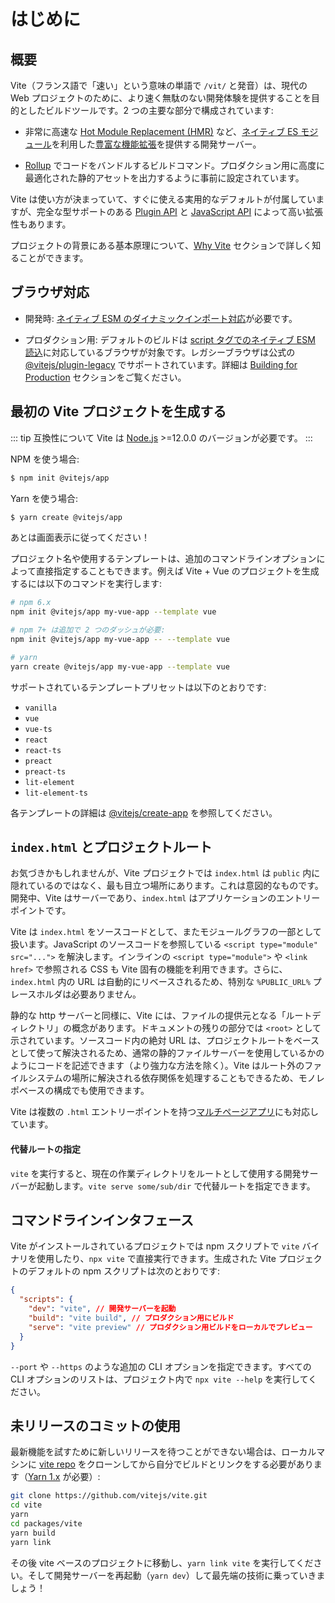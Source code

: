 # はじめに

## 概要

Vite（フランス語で「速い」という意味の単語で `/vit/` と発音）は、現代の Web プロジェクトのために、より速く無駄のない開発体験を提供することを目的としたビルドツールです。2 つの主要な部分で構成されています:

- 非常に高速な [Hot Module Replacement (HMR)](./features#hot-module-replacement) など、[ネイティブ ES モジュール](https://developer.mozilla.org/ja/docs/Web/JavaScript/Guide/Modules)を利用した[豊富な機能拡張](./features)を提供する開発サーバー。

- [Rollup](https://rollupjs.org) でコードをバンドルするビルドコマンド。プロダクション用に高度に最適化された静的アセットを出力するように事前に設定されています。

Vite は使い方が決まっていて、すぐに使える実用的なデフォルトが付属していますが、完全な型サポートのある [Plugin API](./api-plugin) と [JavaScript API](./api-javascript) によって高い拡張性もあります。

プロジェクトの背景にある基本原理について、[Why Vite](./why) セクションで詳しく知ることができます。

## ブラウザ対応

- 開発時: [ネイティブ ESM のダイナミックインポート対応](https://caniuse.com/es6-module-dynamic-import)が必要です。

- プロダクション用: デフォルトのビルドは [script タグでのネイティブ ESM 読込](https://caniuse.com/es6-module)に対応しているブラウザが対象です。レガシーブラウザは公式の [@vitejs/plugin-legacy](https://github.com/vitejs/vite/tree/main/packages/plugin-legacy) でサポートされています。詳細は [Building for Production](./build) セクションをご覧ください。

## 最初の Vite プロジェクトを生成する

::: tip 互換性について
Vite は [Node.js](https://nodejs.org/en/) >=12.0.0 のバージョンが必要です。
:::

NPM を使う場合:

```bash
$ npm init @vitejs/app
```

Yarn を使う場合:

```bash
$ yarn create @vitejs/app
```

あとは画面表示に従ってください！

プロジェクト名や使用するテンプレートは、追加のコマンドラインオプションによって直接指定することもできます。例えば Vite + Vue のプロジェクトを生成するには以下のコマンドを実行します:

```bash
# npm 6.x
npm init @vitejs/app my-vue-app --template vue

# npm 7+ は追加で 2 つのダッシュが必要:
npm init @vitejs/app my-vue-app -- --template vue

# yarn
yarn create @vitejs/app my-vue-app --template vue
```

サポートされているテンプレートプリセットは以下のとおりです:

- `vanilla`
- `vue`
- `vue-ts`
- `react`
- `react-ts`
- `preact`
- `preact-ts`
- `lit-element`
- `lit-element-ts`

各テンプレートの詳細は [@vitejs/create-app](https://github.com/vitejs/vite/tree/main/packages/create-app) を参照してください。

## `index.html` とプロジェクトルート

お気づきかもしれませんが、Vite プロジェクトでは `index.html` は `public` 内に隠れているのではなく、最も目立つ場所にあります。これは意図的なものです。開発中、Vite はサーバーであり、`index.html` はアプリケーションのエントリーポイントです。

Vite は `index.html` をソースコードとして、またモジュールグラフの一部として扱います。JavaScript のソースコードを参照している `<script type="module" src="...">` を解決します。インラインの `<script type="module">` や `<link href>` で参照される CSS も Vite 固有の機能を利用できます。さらに、`index.html` 内の URL は自動的にリベースされるため、特別な `%PUBLIC_URL%` プレースホルダは必要ありません。

静的な http サーバーと同様に、Vite には、ファイルの提供元となる「ルートディレクトリ」の概念があります。ドキュメントの残りの部分では `<root>` として示されています。ソースコード内の絶対 URL は、プロジェクトルートをベースとして使って解決されるため、通常の静的ファイルサーバーを使用しているかのようにコードを記述できます（より強力な方法を除く）。Vite はルート外のファイルシステムの場所に解決される依存関係を処理することもできるため、モノレポベースの構成でも使用できます。

Vite は複数の `.html` エントリーポイントを持つ[マルチページアプリ](./build#multi-page-app)にも対応しています。

#### 代替ルートの指定

`vite` を実行すると、現在の作業ディレクトリをルートとして使用する開発サーバーが起動します。`vite serve some/sub/dir` で代替ルートを指定できます。

## コマンドラインインタフェース

Vite がインストールされているプロジェクトでは npm スクリプトで `vite` バイナリを使用したり、`npx vite` で直接実行できます。生成された Vite プロジェクトのデフォルトの npm スクリプトは次のとおりです:

```json
{
  "scripts": {
    "dev": "vite", // 開発サーバーを起動
    "build": "vite build", // プロダクション用にビルド
    "serve": "vite preview" // プロダクション用ビルドをローカルでプレビュー
  }
}
```

`--port` や `--https` のような追加の CLI オプションを指定できます。すべての CLI オプションのリストは、プロジェクト内で `npx vite --help` を実行してください。

## 未リリースのコミットの使用

最新機能を試すために新しいリリースを待つことができない場合は、ローカルマシンに [vite repo](https://github.com/vitejs/vite) をクローンしてから自分でビルドとリンクをする必要があります（[Yarn 1.x](https://classic.yarnpkg.com/lang/en/) が必要）:

```bash
git clone https://github.com/vitejs/vite.git
cd vite
yarn
cd packages/vite
yarn build
yarn link
```

その後 vite ベースのプロジェクトに移動し、`yarn link vite` を実行してください。そして開発サーバーを再起動（`yarn dev`）して最先端の技術に乗っていきましょう！
